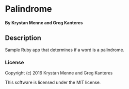 # Palindrome

#### By Krystan Menne and Greg Kanteres

## Description
Sample Ruby app that determines if a word is a palindrome.

### License

Copyright (c) 2016 Krystan Menne and Greg Kanteres

This software is licensed under the MIT license.
